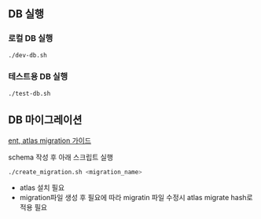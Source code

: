 ## DB 실행

### 로컬 DB 실행
```bash
./dev-db.sh
```

### 테스트용 DB 실행
```bash
./test-db.sh
```

## DB 마이그레이션

[ent, atlas migration 가이드](https://entgo.io/docs/versioned-migrations#generating-versioned-migration-files)

schema 작성 후 아래 스크립트 실행
```bash
./create_migration.sh <migration_name>
```
- atlas 설치 필요
- migration파일 생성 후 필요에 따라 migratin 파일 수정시 atlas migrate hash로 적용 필요
